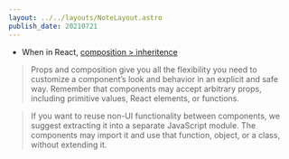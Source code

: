 ```yaml
---
layout: ../../layouts/NoteLayout.astro
publish_date: 20210721
---
```


- When in React, [composition > inheritence](https://reactjs.org/docs/composition-vs-inheritance.html)

> Props and composition give you all the flexibility you need to customize a component’s look and behavior in an explicit and safe way. Remember that components may accept arbitrary props, including primitive values, React elements, or functions.

> If you want to reuse non-UI functionality between components, we suggest extracting it into a separate JavaScript module. The components may import it and use that function, object, or a class, without extending it.
